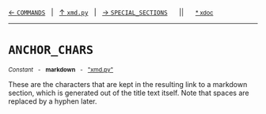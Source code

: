 [&#8592; `COMMANDS`](xmd.py--commands.md)&nbsp;&nbsp;&nbsp;|&nbsp;&nbsp;&nbsp;[&#8593; `xmd.py`](xmd.py.md)&nbsp;&nbsp;&nbsp;|&nbsp;&nbsp;&nbsp;[&#8594; `SPECIAL_SECTIONS`](xmd.py--special_sections.md)&nbsp;&nbsp;&nbsp;&nbsp;&nbsp;&nbsp;||&nbsp;&nbsp;&nbsp;&nbsp;&nbsp;&nbsp;<small>[\* xdoc](../xdoc/xmd.py.xmd#L127)</small>
***

# `ANCHOR_CHARS`
<small>*Constant* &nbsp; - &nbsp; **markdown** &nbsp; - &nbsp; ["xmd.py"](../xmd.py)</small>  

These are the characters that are kept in the resulting link to a markdown section,
which is generated out of the title text itself.
Note that spaces are replaced by a hyphen later.


